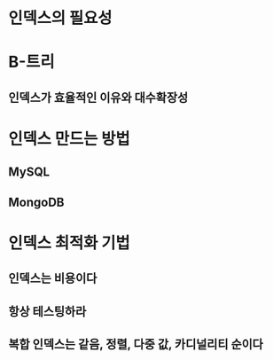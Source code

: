 # 인덱스의 필요성
# B-트리
## 인덱스가 효율적인 이유와 대수확장성
# 인덱스 만드는 방법
## MySQL
## MongoDB
# 인덱스 최적화 기법
## 인덱스는 비용이다
## 항상 테스팅하라
## 복합 인덱스는 같음, 정렬, 다중 값, 카디널리티 순이다
